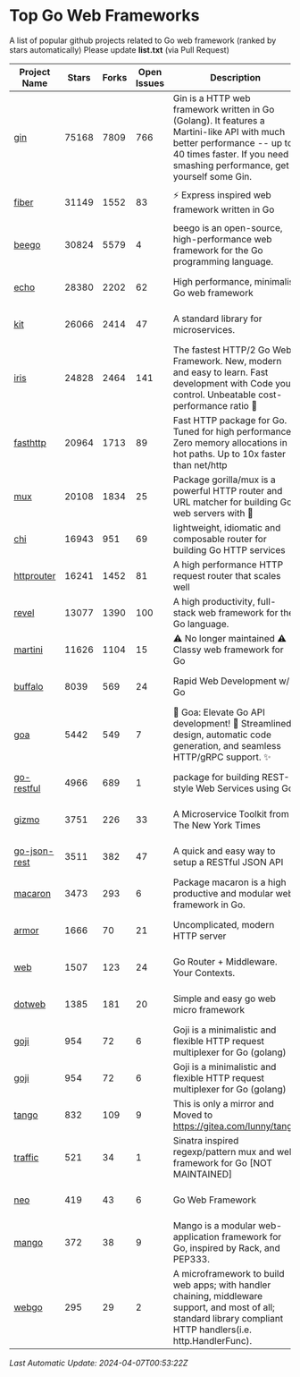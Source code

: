 # Top Go Web Frameworks
A list of popular github projects related to Go web framework (ranked by stars automatically)
Please update **list.txt** (via Pull Request)

| Project Name | Stars | Forks | Open Issues | Description | Last Commit |
| ------------ | ----- | ----- | ----------- | ----------- | ----------- |
| [gin](https://github.com/gin-gonic/gin) | 75168 | 7809 | 766 | Gin is a HTTP web framework written in Go (Golang). It features a Martini-like API with much better performance -- up to 40 times faster. If you need smashing performance, get yourself some Gin. | 2024-04-02 10:57:22 |
| [fiber](https://github.com/gofiber/fiber) | 31149 | 1552 | 83 | ⚡️ Express inspired web framework written in Go | 2024-04-05 06:29:39 |
| [beego](https://github.com/beego/beego) | 30824 | 5579 | 4 | beego is an open-source, high-performance web framework for the Go programming language. | 2024-04-06 09:11:23 |
| [echo](https://github.com/labstack/echo) | 28380 | 2202 | 62 | High performance, minimalist Go web framework | 2024-03-27 10:28:46 |
| [kit](https://github.com/go-kit/kit) | 26066 | 2414 | 47 | A standard library for microservices. | 2024-03-13 13:42:15 |
| [iris](https://github.com/kataras/iris) | 24828 | 2464 | 141 | The fastest HTTP/2 Go Web Framework. New, modern and easy to learn. Fast development with Code you control. Unbeatable cost-performance ratio :rocket: | 2024-01-22 13:35:09 |
| [fasthttp](https://github.com/valyala/fasthttp) | 20964 | 1713 | 89 | Fast HTTP package for Go. Tuned for high performance. Zero memory allocations in hot paths. Up to 10x faster than net/http | 2024-04-04 08:27:34 |
| [mux](https://github.com/gorilla/mux) | 20108 | 1834 | 25 | Package gorilla/mux is a powerful HTTP router and URL matcher for building Go web servers with 🦍 | 2024-04-02 03:14:54 |
| [chi](https://github.com/go-chi/chi) | 16943 | 951 | 69 | lightweight, idiomatic and composable router for building Go HTTP services | 2024-03-31 19:58:23 |
| [httprouter](https://github.com/julienschmidt/httprouter) | 16241 | 1452 | 81 | A high performance HTTP request router that scales well | 2024-01-30 10:56:56 |
| [revel](https://github.com/revel/revel) | 13077 | 1390 | 100 | A high productivity, full-stack web framework for the Go language. | 2022-04-12 20:53:30 |
| [martini](https://github.com/go-martini/martini) | 11626 | 1104 | 15 | ⚠️ No longer maintained ⚠️  Classy web framework for Go | 2017-01-21 21:58:54 |
| [buffalo](https://github.com/gobuffalo/buffalo) | 8039 | 569 | 24 | Rapid Web Development w/ Go | 2023-01-26 15:34:17 |
| [goa](https://github.com/goadesign/goa) | 5442 | 549 | 7 | 🌟 Goa: Elevate Go API development! 🚀 Streamlined design, automatic code generation, and seamless HTTP/gRPC support. ✨ | 2024-03-29 00:39:25 |
| [go-restful](https://github.com/emicklei/go-restful) | 4966 | 689 | 1 | package for building REST-style Web Services using Go | 2024-03-11 20:24:20 |
| [gizmo](https://github.com/nytimes/gizmo) | 3751 | 226 | 33 | A Microservice Toolkit from The New York Times | 2021-04-30 15:27:05 |
| [go-json-rest](https://github.com/ant0ine/go-json-rest) | 3511 | 382 | 47 | A quick and easy way to setup a RESTful JSON API | 2017-09-13 04:12:08 |
| [macaron](https://github.com/go-macaron/macaron) | 3473 | 293 | 6 | Package macaron is a high productive and modular web framework in Go. | 2024-03-11 02:50:53 |
| [armor](https://github.com/labstack/armor) | 1666 | 70 | 21 | Uncomplicated, modern HTTP server | 2019-08-03 18:10:09 |
| [web](https://github.com/gocraft/web) | 1507 | 123 | 24 | Go Router + Middleware. Your Contexts. | 2019-02-07 15:06:52 |
| [dotweb](https://github.com/devfeel/dotweb) | 1385 | 181 | 20 | Simple and easy go web micro framework | 2023-12-13 02:13:17 |
| [goji](https://github.com/goji/goji) | 954 | 72 | 6 | Goji is a minimalistic and flexible HTTP request multiplexer for Go (golang) | 2019-01-26 23:58:29 |
| [goji](https://github.com/goji/goji) | 954 | 72 | 6 | Goji is a minimalistic and flexible HTTP request multiplexer for Go (golang) | 2019-01-26 23:58:29 |
| [tango](https://github.com/lunny/tango) | 832 | 109 | 9 | This is only a mirror and Moved to https://gitea.com/lunny/tango | 2019-05-17 03:31:10 |
| [traffic](https://github.com/gravityblast/traffic) | 521 | 34 | 1 | Sinatra inspired regexp/pattern mux and web framework for Go [NOT MAINTAINED] | 2015-11-26 21:31:07 |
| [neo](https://github.com/ivpusic/neo) | 419 | 43 | 6 | Go Web Framework | 2017-08-14 23:54:31 |
| [mango](https://github.com/paulbellamy/mango) | 372 | 38 | 9 | Mango is a modular web-application framework for Go, inspired by Rack, and PEP333. | 2017-10-17 08:18:43 |
| [webgo](https://github.com/bnkamalesh/webgo) | 295 | 29 | 2 | A microframework to build web apps; with handler chaining, middleware support, and most of all; standard library compliant HTTP handlers(i.e. http.HandlerFunc). | 2023-03-08 16:03:21 |

*Last Automatic Update: 2024-04-07T00:53:22Z*